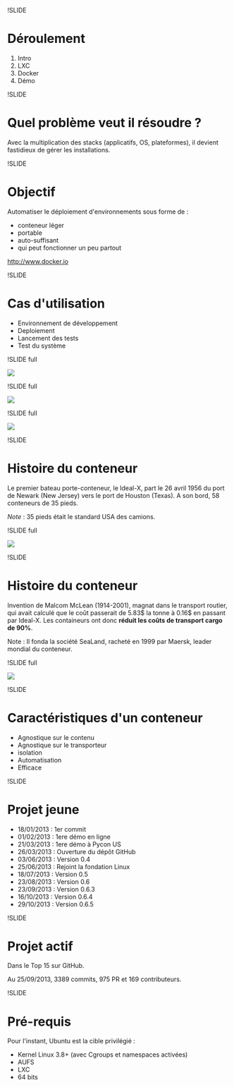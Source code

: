 !SLIDE
# Déroulement 

1. Intro 
2. LXC
3. Docker
4. Démo

!SLIDE
# Quel problème veut il résoudre ?

Avec la multiplication des stacks (applicatifs, OS, plateformes), il devient fastidieux de gérer les installations.

!SLIDE
# Objectif

Automatiser le déploiement d'environnements sous forme de :

* conteneur léger
* portable
* auto-suffisant
* qui peut fonctionner un peu partout

http://www.docker.io

!SLIDE
# Cas d'utilisation

* Environnement de développement
* Deploiement
* Lancement des tests
* Test du système

!SLIDE full

![](vm-vs-container.jpeg)

!SLIDE full

![](container.jpeg)

!SLIDE full

![](container2.jpeg)

!SLIDE
# Histoire du conteneur

Le premier bateau porte-conteneur, le Ideal-X, part le 26 avril 1956 du port de Newark (New Jersey) vers le port de Houston (Texas). A son bord, 58 conteneurs de 35 pieds.

*Note* : 35 pieds était le standard USA des camions.

!SLIDE full

![](ideal-x.jpeg)

!SLIDE
# Histoire du conteneur

Invention de Malcom McLean (1914-2001), magnat dans le transport routier, qui avait calculé que le coût passerait de 5.83$ la tonne à 0.16$ en passant par Ideal-X. Les containeurs ont donc **réduit les coûts de transport cargo de 90%**.

Note : Il fonda la société SeaLand, racheté en 1999 par Maersk, leader mondial du conteneur.

!SLIDE full

![](book.jpeg)

!SLIDE
# Caractéristiques d'un conteneur

* Agnostique sur le contenu
* Agnostique sur le transporteur
* isolation
* Automatisation
* Efficace

!SLIDE
# Projet jeune

* 18/01/2013 : 1er commit
* 01/02/2013 : 1ere démo en ligne
* 21/03/2013 : 1ere démo à Pycon US
* 26/03/2013 : Ouverture du dépôt GitHub
* 03/06/2013 : Version 0.4
* 25/06/2013 : Rejoint la fondation Linux
* 18/07/2013 : Version 0.5
* 23/08/2013 : Version 0.6
* 23/09/2013 : Version 0.6.3
* 16/10/2013 : Version 0.6.4
* 29/10/2013 : Version 0.6.5

!SLIDE
# Projet actif

Dans le Top 15 sur GitHub.

Au 25/09/2013, 3389 commits, 975 PR et 169 contributeurs.

!SLIDE
# Pré-requis 

Pour l'instant, Ubuntu est la cible privilégié : 

* Kernel Linux 3.8+ (avec Cgroups et namespaces activées)
* AUFS
* LXC
* 64 bits
